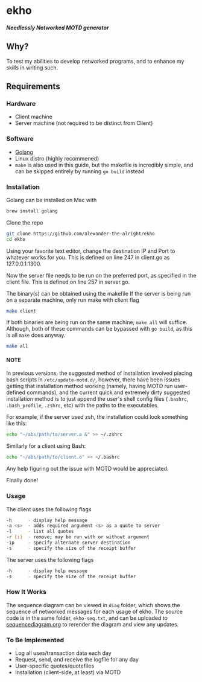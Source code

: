 # ekho
##### _Needlessly Networked MOTD generator_
## Why?
To test my abilities to develop networked programs, and to enhance my skills in writing such.
## Requirements
### Hardware
- Client machine
- Server machine (not required to be distinct from Client)
### Software
- [Golang]
- Linux distro (highly recommened)
- ```make``` is also used in this guide, but the makefile is incredibly simple, and can be skipped entirely by running ```go build``` instead
### Installation
Golang can be installed on Mac with
``` sh
brew install golang
```
Clone the repo
``` sh
git clone https://github.com/alexander-the-alright/ekho
cd ekho
```
Using your favorite text editor, change the destination IP and Port to whatever works for you. This is defined on line 247 in client.go as 127.0.0.1:1300.

Now the server file needs to be run on the preferred port, as specified in the client file. This is defined on line 257 in server.go.


The binary(s) can be obtained using the makefile
If the server is being run on a separate machine, only run make with client flag
``` sh
make client
```
If both binaries are being run on the same machine, ```make all``` will suffice. Although, both of these commands can be bypassed with ```go build```, as this is all ```make``` does anyway.
``` sh
make all
```

#### NOTE
In previous versions, the suggested method of installation involved placing bash scripts in ```/etc/update-motd.d/```, however, there have been issues getting that installation method working (namely, having MOTD run user-defined commands), and the current quick and extremely dirty suggested installation method is to just append the user's shell config files (```.bashrc```, ```.bash_profile```, ```.zshrc```, etc) with the paths to the executables.

For example, if the server used zsh, the installation could look something like this:
``` sh
echo "~/abs/path/to/server.o &" >> ~/.zshrc
```
Similarly for a client using Bash:
``` sh
echo "~/abs/path/to/client.o" >> ~/.bashrc
```

Any help figuring out the issue with MOTD would be appreciated.

Finally done!
### Usage
The client uses the following flags
``` sh
-h      - display help message
-a <s>  - adds required argument <s> as a quote to server
-l      - list all quotes
-r [i]  - remove; may be run with or without argument
-ip     - specify alternate server destination
-s      - specify the size of the receipt buffer
```
The server uses the following flags
``` sh
-h      - display help message
-s      - specify the size of the receipt buffer
```

### How It Works 
The sequence diagram can be viewed in ```diag``` folder, which shows the sequence of networked messages for each usage of ekho.
The source code is in the same folder, ```ekho-seq.txt```, and can be uploaded to [sequencediagram.org][seqdiag] to rerender the diagram and view any updates.


### To Be Implemented
- Log all uses/transaction data each day
- Request, send, and receive the logfile for any day
- User-specific quotes/quotefiles
- Installation (client-side, at least) via MOTD


[golang]: <https://go.dev/doc/install>
[seqdiag]: <sequencediagram.org>
